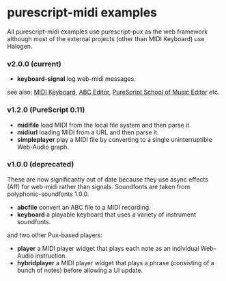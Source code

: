 purescript-midi examples
========================

All purescript-midi examples use purescript-pux as the web framework although most of the external projects (other than MIDI Keyboard) use Halogen. 

### v2.0.0 (current)

* __keyboard-signal__ log web-midi messages.

see also: 
 [MIDI Keyboard](https://github.com/newlandsvalley/purescript-midi-keyboard),
 [ABC Editor](https://github.com/newlandsvalley/purescript-abc-editor),
 [PureScript School of Music Editor](https://github.com/newlandsvalley/purescript-school-of-music/tree/master/editor) etc.

### v1.2.0 (PureScript 0.11)

* __midifile__ load MIDI from the local file system and then parse it.
* __midiurl__ loading MIDI from a URL and then parse it.
* __simpleplayer__ play a MIDI file by converting to a single uninterruptible Web-Audio graph.

### v1.0.0 (deprecated) 

These are now significantly out of date because they use async effects (Aff) for web-midi rather than signals. Soundfonts are taken from polyphonic-soundfonts 1.0.0.

* __abcfile__ convert an ABC file to a MIDI recording.
* __keyboard__  a playable keyboard that uses a variety of instrument soundfonts.

and two other Pux-based players:

* __player__ a MIDI player widget that plays each note as an individual Web-Audio instruction.
* __hybridplayer__ a MIDI player widget that plays a phrase (consisting of a bunch of notes) before allowing a UI update.

